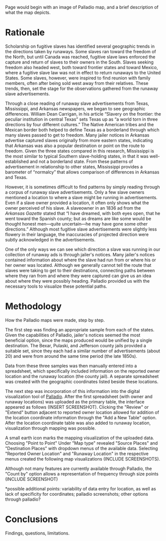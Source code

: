 Page would begin with an image of Palladio map, and a brief description of what the map depicts.

# Rationale

Scholarship on fugitive slaves has identified several geographic trends in the directions taken by runaways. Some slaves ran toward the freedom of the North, but until Canada was reached, fugitive slave laws enforced the capture and return of slaves to their owners in the South. Slaves seeking freedom also headed west, both toward frontier states and toward Mexico, where a fugitive slave law was not in effect to return runaways to the United States. Some slaves, however, were inspired to find reunion with family members, often after being sold west away from their relatives. These trends, then, set the stage for the observations gathered from the runaway slave advertisements.

Through a close reading of runaway slave advertisements from Texas, Mississippi, and Arkansas newspapers, we began to see geographic differences. William Dean Carrigan, in his article “Slavery on the frontier: the peculiar institution in central Texas” sets Texas up as “a world torn in three directions by four different cultures.” The Native American tribes and the Mexican border both helped to define Texas as a borderland through which many slaves passed to get to freedom. Many jailer notices in Arkansas advertise captured slaves originally from more eastern states, indicating that Arkansas was also a popular destination or point on the route to freedom. Given the three states compared in this research, Mississippi is the most similar to typical Southern slave-holding states, in that it was well-established and not a borderland state. From these patterns of advertisement in relationship to other states,  Mississippi provides a barometer of “normalcy” that allows comparison of differences in Arkansas and Texas.

However, it is sometimes difficult to find patterns by simply reading through a corpus of runaway slave advertisements. Only a few slave owners mentioned a location to where a slave might be running in advertisements. Even if a slave owner provided a location, it often only shows what the owner perceived of his slave. A slaveowner in an 1836 ad from the *Arkansas Gazette* stated that “I have dreamed, with both eyes open, that he went toward the Spanish county; but as dreams are like some would be thought honest men―quite uncertain―he may have gone some other directions.” Although most fugitive slave advertisements were slightly less flowery in their language, the inaccuracies of projected direction were subtly acknowledged in the advertisements.

One of the only ways we can see which direction a slave was running in our collection of runaway ads is through jailer's notices. Many jailer's notices contained information about where the slave had run from or where his or her owner was located. Although we generally cannot tell the route that slaves were taking to get to their destinations, connecting paths between where they ran from and where they were captured can give us an idea about where they were possibly heading. Palladio provided us with the necessary tools to visualize these potential paths.

# Methodology

How the Palladio maps were made, step by step.

The first step was finding an appropriate sample from each of the states. Given the capabilities of Palladio, jailer's notices seemed the most beneficial option, since the maps produced would be unified by a single destination. The Bexar, Pulaski, and Jefferson county jails provided a suitable set, since they each had a similar number of advertisements (about 20) and were from around the same time period (the late 1850s).

Data from these three samples was then manually entered into a spreadsheet, which specifically included information on the reported owner location and the runaway location (the county jail). A separate spreadsheet was created with the geographic coordinates listed beside these locations.

The next step was incorporation of this information into the digital visualization tool of [Palladio](http://palladio.designhumanities.org/). After the first spreadsheet (with owner and runaway locations) was uploaded as the primary table, the interface appeared as follows (INSERT SCREENSHOT). Clicking the "Review" or "Extend" button adjacent to reported owner location allowed for addition of the location coordinate information through the "Add a New Table"  option. After the location coordinate table was also added to runaway location, visualization through mapping was possible.

A small earth icon marks the mapping visualization of the uploaded data. Choosing "Point to Point" Under "Map type" revealed "Source Places" and "Destination Places" with dropdown menus of the available data. Selecting "Reported Owner Location" and "Runaway Location" in the respective menus created the following map visualizations (INCLUDE SCREENSHOTS).

Although not many features are currently available through Palladio, the "Count by" option allows a representation of frequency through size points (INCLUDE SCREENSHOT)

*possible additional points: variability of data entry for location, as well as lack of specificity for coordinates; palladio screenshots; other options through palladio?

# Conclusions

Findings, questions, limitations.
